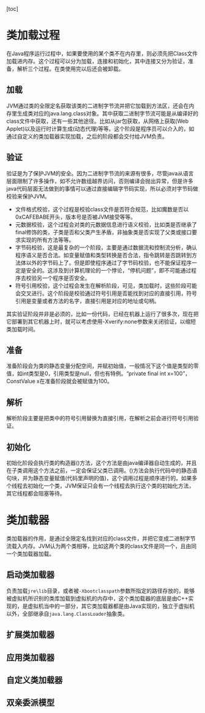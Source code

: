 [toc]



# 类加载过程

在Java程序运行过程中，如果要使用的某个类不在内存里，则必须先把Class文件加载进内存。这个过程可以分为加载，连接和初始化，其中连接又分为验证，准备，解析三个过程。在类使用完以后还会被卸载。

## 加载

JVM通过类的全限定名获取该类的二进制字节流并把它加载到方法区，还会在内存里生成类对应的java.lang.class对象。其中获取二进制字节流可能是从编译好的class文件中获取，还有一些其他途径。比如从jar包获取，从网络上获取(Web Applet)以及运行时计算生成(动态代理)等等。这个阶段是程序员可以介入的，如通过自定义的类加载器实现加载，之后的阶段都会交付给JVM负责。

## 验证

验证是为了保护JVM的安全。因为二进制字节流的来源有很多，尽管java从语言层面限制了许多操作，如不允许数组越界访问，否则编译会抛出异常，但是许多java代码层面无法做到的事情可以通过直接编辑字节码实现，所以必须对字节码做校验来保护JVM。

* 文件格式校验，这个过程是校验class文件是否符合规范，比如魔数是否以0xCAFEBABE开头，版本号是否被JVM接受等等。
* 元数据校验，这个过程会对类的元数据信息进行语义校验，比如类是否继承了final修饰的类，子类是否和父类产生矛盾，非抽象类是否实现了父类或接口要求实现的所有方法等等。
* 字节码校验，这是最复杂的一个阶段，主要是通过数据流和控制流分析，确认程序语义是否合法。如变量赋值和类型转换是否合法，指令跳转是否跳转到方法体以外的字节码上了。但是即使程序通过了字节码校验，也不能保证程序一定是安全的。这涉及到计算机理论的一个悖论，“停机问题”，即不可能通过程序去校验另一个程序是否安全。
* 符号引用校验，这个过程会发生在解析阶段，可见，类加载时，这些阶段可能会交叉进行。这个阶段是校验通过符号引用是否能找到对应的直接引用，符号引用是变量或者方法的名字，直接引用是对应的地址或句柄。

其实验证阶段并非是必须的，比如一份代码，已经在机器上运行了很多次，现在把它部署到其它机器上时，就可以考虑使用-Xverify:none参数来关闭验证，以缩短类加载时间。



## 准备

准备阶段会为类的静态变量分配空间，并赋初始值，一般情况下这个值是类型的零值，如int类型是0，引用类型是null，但也有特例。“private final int x=100”，ConstValue x在准备阶段就会被赋值为100。



## 解析

解析阶段主要是把类中的符号引用替换为直接引用，在解析之前会进行符号引用验证。



## 初始化

初始化阶段会执行类的构造器<clinit>()方法，这个方法是由java编译器自动生成的，并且在子类调用这个方法之前，一定会保证父类已调用。<clinit>()方法会执行代码中的静态语句块，并为静态变量赋值(代码里声明的值)，这个调用过程是顺序进行的。如果多个线程去初始化一个类，JVM保证只会有一个线程去执行这个类的初始化方法，其它线程都会阻塞等待。



# 类加载器

类加载器的作用，是通过全限定名找到对应的class文件，并把它变成二进制字节流载入内存。JVM认为两个类相等，比如这两个类的class文件是同一个，且由同一个类加载器加载。

## 启动类加载器

负责加载`jre\lib`目录，或者被`-Xbootclasspath`参数所指定的路径存放的，能够被虚拟机所识别的类库加载到虚拟机的内存中，这个类加载器的底层是由C++实现的，是虚拟机当中的一部分，其它类加载器都是由Java实现的，独立于虚拟机以外，全部继承自`java.lang.ClassLoader`抽象类。

## 扩展类加载器

## 应用类加载器

## 自定义类加载器

## 双亲委派模型







